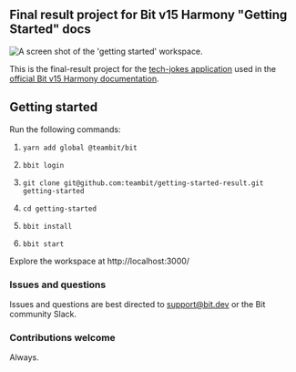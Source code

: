 ## Final result project for Bit v15 Harmony "Getting Started" docs

![A screen shot of the 'getting started' workspace](https://user-images.githubusercontent.com/49904302/108791974-eef57d80-7588-11eb-9732-14fb23bff90c.png).

This is the final-result project for the [tech-jokes application](https://github.com/teambit/getting-started) used in the [official Bit v15 Harmony documentation](https://harmony-docs.bit.dev/docs/getting-started/install-bit).

## Getting started

Run the following commands:

1. `yarn add global @teambit/bit`

2. `bbit login`

3. `git clone git@github.com:teambit/getting-started-result.git getting-started`

4. `cd getting-started`

5. `bbit install`

6. `bbit start`

Explore the workspace at http://localhost:3000/

### Issues and questions

Issues and questions are best directed to support@bit.dev or the Bit community Slack.


### Contributions welcome

Always.

